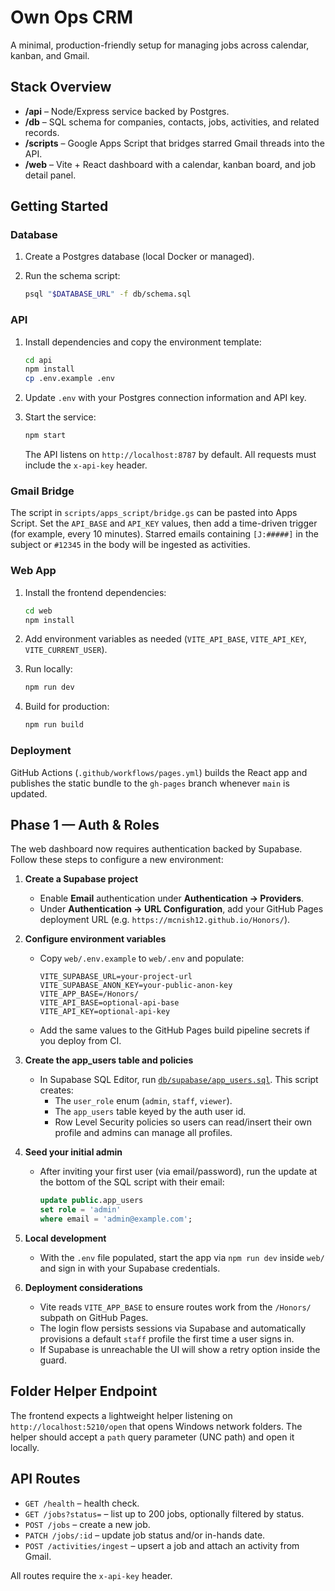 # Own Ops CRM

A minimal, production-friendly setup for managing jobs across calendar, kanban, and Gmail.

## Stack Overview

- **/api** – Node/Express service backed by Postgres.
- **/db** – SQL schema for companies, contacts, jobs, activities, and related records.
- **/scripts** – Google Apps Script that bridges starred Gmail threads into the API.
- **/web** – Vite + React dashboard with a calendar, kanban board, and job detail panel.

## Getting Started

### Database

1. Create a Postgres database (local Docker or managed).
2. Run the schema script:

   ```sh
   psql "$DATABASE_URL" -f db/schema.sql
   ```

### API

1. Install dependencies and copy the environment template:

   ```sh
   cd api
   npm install
   cp .env.example .env
   ```

2. Update `.env` with your Postgres connection information and API key.
3. Start the service:

   ```sh
   npm start
   ```

   The API listens on `http://localhost:8787` by default. All requests must include the `x-api-key` header.

### Gmail Bridge

The script in `scripts/apps_script/bridge.gs` can be pasted into Apps Script. Set the `API_BASE` and `API_KEY` values, then add a time-driven trigger (for example, every 10 minutes). Starred emails containing `[J:#####]` in the subject or `#12345` in the body will be ingested as activities.

### Web App

1. Install the frontend dependencies:

   ```sh
   cd web
   npm install
   ```

2. Add environment variables as needed (`VITE_API_BASE`, `VITE_API_KEY`, `VITE_CURRENT_USER`).
3. Run locally:

   ```sh
   npm run dev
   ```

4. Build for production:

   ```sh
   npm run build
   ```

### Deployment

GitHub Actions (`.github/workflows/pages.yml`) builds the React app and publishes the static bundle to the `gh-pages` branch whenever `main` is updated.

## Phase 1 — Auth & Roles

The web dashboard now requires authentication backed by Supabase. Follow these steps to configure a new environment:

1. **Create a Supabase project**
   - Enable **Email** authentication under **Authentication → Providers**.
   - Under **Authentication → URL Configuration**, add your GitHub Pages deployment URL (e.g. `https://mcnish12.github.io/Honors/`).

2. **Configure environment variables**
   - Copy `web/.env.example` to `web/.env` and populate:

     ```env
     VITE_SUPABASE_URL=your-project-url
     VITE_SUPABASE_ANON_KEY=your-public-anon-key
     VITE_APP_BASE=/Honors/
     VITE_API_BASE=optional-api-base
     VITE_API_KEY=optional-api-key
     ```

   - Add the same values to the GitHub Pages build pipeline secrets if you deploy from CI.

3. **Create the app_users table and policies**
   - In Supabase SQL Editor, run [`db/supabase/app_users.sql`](db/supabase/app_users.sql). This script creates:
     - The `user_role` enum (`admin`, `staff`, `viewer`).
     - The `app_users` table keyed by the auth user id.
     - Row Level Security policies so users can read/insert their own profile and admins can manage all profiles.

4. **Seed your initial admin**
   - After inviting your first user (via email/password), run the update at the bottom of the SQL script with their email:

     ```sql
     update public.app_users
     set role = 'admin'
     where email = 'admin@example.com';
     ```

5. **Local development**
   - With the `.env` file populated, start the app via `npm run dev` inside `web/` and sign in with your Supabase credentials.

6. **Deployment considerations**
   - Vite reads `VITE_APP_BASE` to ensure routes work from the `/Honors/` subpath on GitHub Pages.
   - The login flow persists sessions via Supabase and automatically provisions a default `staff` profile the first time a user signs in.
   - If Supabase is unreachable the UI will show a retry option inside the guard.

## Folder Helper Endpoint

The frontend expects a lightweight helper listening on `http://localhost:5210/open` that opens Windows network folders. The helper should accept a `path` query parameter (UNC path) and open it locally.

## API Routes

- `GET /health` – health check.
- `GET /jobs?status=` – list up to 200 jobs, optionally filtered by status.
- `POST /jobs` – create a new job.
- `PATCH /jobs/:id` – update job status and/or in-hands date.
- `POST /activities/ingest` – upsert a job and attach an activity from Gmail.

All routes require the `x-api-key` header.
